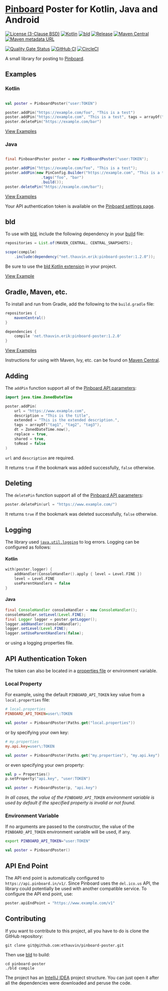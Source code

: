 # [Pinboard](https://pinboard.in) Poster for Kotlin, Java and Android

[![License (3-Clause BSD)](https://img.shields.io/badge/license-BSD%203--Clause-blue.svg?style=flat-square)](https://opensource.org/licenses/BSD-3-Clause)
[![Kotlin](https://img.shields.io/badge/kotlin-2.2.21-7f52ff)](https://kotlinlang.org/)
[![bld](https://img.shields.io/badge/2.3.0-FA9052?label=bld&labelColor=2392FF)](https://rife2.com/bld)
[![Release](https://img.shields.io/github/release/ethauvin/pinboard-poster.svg)](https://github.com/ethauvin/pinboard-poster/releases/latest)
[![Maven Central](https://img.shields.io/maven-central/v/net.thauvin.erik/pinboard-poster.svg?color=blue)](https://central.sonatype.com/artifact/net.thauvin.erik/pinboard-poster)
[![Maven metadata URL](https://img.shields.io/maven-metadata/v?metadataUrl=https%3A%2F%2Fcentral.sonatype.com%2Frepository%2Fmaven-snapshots%2Fnet%2Fthauvin%2Ferik%2Fpinboard-poster%2Fmaven-metadata.xml&label=snapshot)](https://github.com/ethauvin/pinboard-poster/packages/2260861/versions)


[![Quality Gate Status](https://sonarcloud.io/api/project_badges/measure?project=ethauvin_pinboard-poster&metric=alert_status)](https://sonarcloud.io/dashboard?id=ethauvin_pinboard-poster)
[![GitHub CI](https://github.com/ethauvin/pinboard-poster/actions/workflows/bld.yml/badge.svg)](https://github.com/ethauvin/pinboard-poster/actions/workflows/bld.yml)
[![CircleCI](https://circleci.com/gh/ethauvin/pinboard-poster/tree/master.svg?style=shield)](https://circleci.com/gh/ethauvin/pinboard-poster/tree/master)

A small library for posting to [Pinboard](https://pinboard.in).

## Examples

### Kotlin

```kotlin

val poster = PinboardPoster("user:TOKEN")

poster.addPin("https://example.com/foo", "This is a test")
poster.addPin("https://example.com", "This is a test", tags = arrayOf("foo", "bar"))
poster.deletePin("https://example.com/bar")

```

[View Examples](https://github.com/ethauvin/pinboard-poster/blob/master/examples)

### Java

```java

final PinboardPoster poster = new PinBboardPoster("user:TOKEN");

poster.addPin("https://example.com/foo", "This is a test");
poster.addPin(new PinConfig.Builder("https://example.com", "This is a test")
                .tags("foo", "bar")
                .build());
poster.deletePin("https://example.com/bar");
```

[View Examples](https://github.com/ethauvin/pinboard-poster/blob/master/examples)

Your API authentication token is available on the [Pinboard settings page](https://pinboard.in/settings/password).

## bld

To use with [bld](https://rife2.com/bld), include the following dependency in your [build](https://github.com/ethauvin/pinboard-poster/blob/master/examples/bld/src/bld/java/net/thauvin/erik/pinboard/samples/ExampleBuild.java) file:

```java
repositories = List.of(MAVEN_CENTRAL, CENTRAL_SNAPSHOTS);

scope(compile)
    .include(dependency("net.thauvin.erik:pinboard-poster:1.2.0"));
```
Be sure to use the [bld Kotlin extension](https://github.com/rife2/bld-kotlin) in your project.

[View Example](https://github.com/ethauvin/pinboard-poster/blob/master/examples/bld/)

## Gradle, Maven, etc.

To install and run from Gradle, add the following to the `build.gradle` file:

```gradle
repositories {
    mavenCentral()
}

dependencies {
    compile 'net.thauvin.erik:pinboard-poster:1.2.0'
}
```

[View Examples](https://github.com/ethauvin/pinboard-poster/blob/master/examples/gradle/)  

Instructions for using with Maven, Ivy, etc. can be found on [Maven Central](https://central.sonatype.com/artifact/net.thauvin.erik/pinboard-poster).

## Adding

The `addPin` function support all of the [Pinboard API parameters](https://pinboard.in/api/#posts_add):

```kotlin
import java.time.ZonedDateTime

poster.addPin(
    url = "https://www.example.com",
    description = "This is the title",
    extended = "This is the extended description.",
    tags = arrayOf("tag1", "tag2", "tag3"),
    dt = ZonedDateTime.now(),
    replace = true,
    shared = true,
    toRead = false
)
```

`url` and `description` are required.

It returns `true` if the bookmark was added successfully, `false` otherwise.

## Deleting

The `deletePin` function support all of the [Pinboard API parameters](https://pinboard.in/api/#posts_delete):

```kotlin
poster.deletePin(url = "https://www.example.com/")
```

It returns `true` if the bookmark was deleted successfully, `false` otherwise.

## Logging

The library used [`java.util.logging`](https://docs.oracle.com/javase/8/docs/api/java/util/logging/package-summary.html) to log errors. Logging can be configured as follows:

#### Kotlin

```kotlin
with(poster.logger) {
    addHandler(ConsoleHandler().apply { level = Level.FINE })
    level = Level.FINE
    useParentHandlers = false
}
```

#### Java

```java
final ConsoleHandler consoleHandler = new ConsoleHandler();
consoleHandler.setLevel(Level.FINE);
final Logger logger = poster.getLogger();
logger.addHandler(consoleHandler);
logger.setLevel(Level.FINE);
logger.setUseParentHandlers(false);
```

or using a logging properties file.

## API Authentication Token

The token can also be located in a [properties file](https://en.wikipedia.org/wiki/.properties) or environment variable.

### Local Property

For example, using the default `PINBOARD_API_TOKEN` key value from a `local.properties` file:

```ini
# local.properties
PINBOARD_API_TOKEN=user\:TOKEN
```

```kotlin
val poster = PinboardPoster(Paths.get("local.properties"))
```

or by specifying your own key:

```ini
# my.properties
my.api.key=user\:TOKEN
```

```kotlin
val poster = PinboardPoster(Paths.get("my.properties"), "my.api.key")
```

or even specifying your own property:

```kotlin
val p = Properties()
p.setProperty("api.key", "user:TOKEN")

val poster = PinboardPoster(p, "api.key")
```

_In all cases, the value of the `PINBOARD_API_TOKEN` environment variable is used by default if the specified property is invalid or not found._

### Environment Variable

If no arguments are passed to the constructor, the value of the `PINBOARD_API_TOKEN` environment variable will be used, if any.

```sh
export PINBOARD_API_TOKEN="user:TOKEN"
```

```kotlin
val poster = PinboardPoster()
```

## API End Point

The API end point is automatically configured to `https://api.pinboard.in/v1/`. Since Pinboard uses the `del.ico.us` API, the library could potentially be used with another compatible service. To configure the API end point, use:

```kotlin
poster.apiEndPoint = "https://www.example.com/v1"
```

## Contributing

If you want to contribute to this project, all you have to do is clone the GitHub
repository:

```console
git clone git@github.com:ethauvin/pinboard-poster.git
```

Then use [bld](https://rife2.com/bld) to build:

```console
cd pinboard-poster
./bld compile
```

The project has an [IntelliJ IDEA](https://www.jetbrains.com/idea/) project structure. You can just open it after all the dependencies were downloaded and peruse the code.
